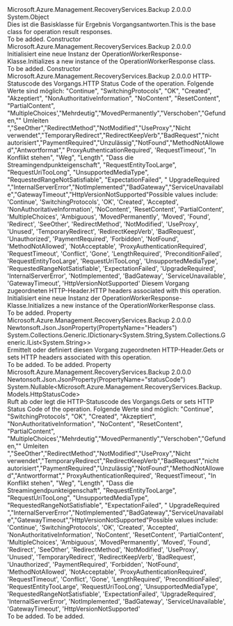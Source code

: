 <Type Name="OperationWorkerResponse" FullName="Microsoft.Azure.Management.RecoveryServices.Backup.Models.OperationWorkerResponse">
  <TypeSignature Language="C#" Value="public class OperationWorkerResponse" />
  <TypeSignature Language="ILAsm" Value=".class public auto ansi beforefieldinit OperationWorkerResponse extends System.Object" />
  <TypeSignature Language="DocId" Value="T:Microsoft.Azure.Management.RecoveryServices.Backup.Models.OperationWorkerResponse" />
  <TypeSignature Language="VB.NET" Value="Public Class OperationWorkerResponse" />
  <TypeSignature Language="F#" Value="type OperationWorkerResponse = class" />
  <AssemblyInfo>
    <AssemblyName>Microsoft.Azure.Management.RecoveryServices.Backup</AssemblyName>
    <AssemblyVersion>2.0.0.0</AssemblyVersion>
  </AssemblyInfo>
  <Base>
    <BaseTypeName>System.Object</BaseTypeName>
  </Base>
  <Interfaces />
  <Docs>
    <summary>
            <span data-ttu-id="e0de1-101">Dies ist die Basisklasse für Ergebnis Vorgangsantworten.</span><span class="sxs-lookup"><span data-stu-id="e0de1-101">This is the base class for operation result responses.</span></span>
            </summary>
    <remarks>To be added.</remarks>
  </Docs>
  <Members>
    <Member MemberName=".ctor">
      <MemberSignature Language="C#" Value="public OperationWorkerResponse ();" />
      <MemberSignature Language="ILAsm" Value=".method public hidebysig specialname rtspecialname instance void .ctor() cil managed" />
      <MemberSignature Language="DocId" Value="M:Microsoft.Azure.Management.RecoveryServices.Backup.Models.OperationWorkerResponse.#ctor" />
      <MemberSignature Language="VB.NET" Value="Public Sub New ()" />
      <MemberType>Constructor</MemberType>
      <AssemblyInfo>
        <AssemblyName>Microsoft.Azure.Management.RecoveryServices.Backup</AssemblyName>
        <AssemblyVersion>2.0.0.0</AssemblyVersion>
      </AssemblyInfo>
      <Parameters />
      <Docs>
        <summary>
            <span data-ttu-id="e0de1-102">Initialisiert eine neue Instanz der OperationWorkerResponse-Klasse.</span><span class="sxs-lookup"><span data-stu-id="e0de1-102">Initializes a new instance of the OperationWorkerResponse class.</span></span>
            </summary>
        <remarks>To be added.</remarks>
      </Docs>
    </Member>
    <Member MemberName=".ctor">
      <MemberSignature Language="C#" Value="public OperationWorkerResponse (Nullable&lt;Microsoft.Azure.Management.RecoveryServices.Backup.Models.HttpStatusCode&gt; statusCode = null, System.Collections.Generic.IDictionary&lt;string,System.Collections.Generic.IList&lt;string&gt;&gt; headers = null);" />
      <MemberSignature Language="ILAsm" Value=".method public hidebysig specialname rtspecialname instance void .ctor(valuetype System.Nullable`1&lt;valuetype Microsoft.Azure.Management.RecoveryServices.Backup.Models.HttpStatusCode&gt; statusCode, class System.Collections.Generic.IDictionary`2&lt;string, class System.Collections.Generic.IList`1&lt;string&gt;&gt; headers) cil managed" />
      <MemberSignature Language="DocId" Value="M:Microsoft.Azure.Management.RecoveryServices.Backup.Models.OperationWorkerResponse.#ctor(System.Nullable{Microsoft.Azure.Management.RecoveryServices.Backup.Models.HttpStatusCode},System.Collections.Generic.IDictionary{System.String,System.Collections.Generic.IList{System.String}})" />
      <MemberSignature Language="VB.NET" Value="Public Sub New (Optional statusCode As Nullable(Of HttpStatusCode) = null, Optional headers As IDictionary(Of String, IList(Of String)) = null)" />
      <MemberSignature Language="F#" Value="new Microsoft.Azure.Management.RecoveryServices.Backup.Models.OperationWorkerResponse : Nullable&lt;Microsoft.Azure.Management.RecoveryServices.Backup.Models.HttpStatusCode&gt; * System.Collections.Generic.IDictionary&lt;string, System.Collections.Generic.IList&lt;string&gt;&gt; -&gt; Microsoft.Azure.Management.RecoveryServices.Backup.Models.OperationWorkerResponse" Usage="new Microsoft.Azure.Management.RecoveryServices.Backup.Models.OperationWorkerResponse (statusCode, headers)" />
      <MemberType>Constructor</MemberType>
      <AssemblyInfo>
        <AssemblyName>Microsoft.Azure.Management.RecoveryServices.Backup</AssemblyName>
        <AssemblyVersion>2.0.0.0</AssemblyVersion>
      </AssemblyInfo>
      <Parameters>
        <Parameter Name="statusCode" Type="System.Nullable&lt;Microsoft.Azure.Management.RecoveryServices.Backup.Models.HttpStatusCode&gt;" />
        <Parameter Name="headers" Type="System.Collections.Generic.IDictionary&lt;System.String,System.Collections.Generic.IList&lt;System.String&gt;&gt;" />
      </Parameters>
      <Docs>
        <param name="statusCode"><span data-ttu-id="e0de1-103">HTTP-Statuscode des Vorgangs.</span><span class="sxs-lookup"><span data-stu-id="e0de1-103">HTTP Status Code of the operation.</span></span>
            <span data-ttu-id="e0de1-104">Folgende Werte sind möglich: "Continue", "SwitchingProtocols", "OK", "Created", "Akzeptiert", "NonAuthoritativeInformation", "NoContent", "ResetContent", "PartialContent", "MultipleChoices',"Mehrdeutig","MovedPermanently","Verschoben","Gefunden,"" Umleiten ","SeeOther","RedirectMethod","NotModified","UseProxy","Nicht verwendet","TemporaryRedirect","RedirectKeepVerb","BadRequest","nicht autorisiert","PaymentRequired","Unzulässig","NotFound","MethodNotAllowed","Antwortformat"," ProxyAuthenticationRequired', 'RequestTimeout', "In Konflikt stehen", "Weg", "Length", "Dass die Streamingendpunkteigenschaft", "RequestEntityTooLarge", "RequestUriTooLong", "UnsupportedMediaType", "RequestedRangeNotSatisfiable", "ExpectationFailed", " UpgradeRequired ","InternalServerError","NotImplemented","BadGateway","ServiceUnavailable","GatewayTimeout","HttpVersionNotSupported"</span><span class="sxs-lookup"><span data-stu-id="e0de1-104">Possible values include: 'Continue', 'SwitchingProtocols', 'OK', 'Created', 'Accepted', 'NonAuthoritativeInformation', 'NoContent', 'ResetContent', 'PartialContent', 'MultipleChoices', 'Ambiguous', 'MovedPermanently', 'Moved', 'Found', 'Redirect', 'SeeOther', 'RedirectMethod', 'NotModified', 'UseProxy', 'Unused', 'TemporaryRedirect', 'RedirectKeepVerb', 'BadRequest', 'Unauthorized', 'PaymentRequired', 'Forbidden', 'NotFound', 'MethodNotAllowed', 'NotAcceptable', 'ProxyAuthenticationRequired', 'RequestTimeout', 'Conflict', 'Gone', 'LengthRequired', 'PreconditionFailed', 'RequestEntityTooLarge', 'RequestUriTooLong', 'UnsupportedMediaType', 'RequestedRangeNotSatisfiable', 'ExpectationFailed', 'UpgradeRequired', 'InternalServerError', 'NotImplemented', 'BadGateway', 'ServiceUnavailable', 'GatewayTimeout', 'HttpVersionNotSupported'</span></span></param>
        <param name="headers"><span data-ttu-id="e0de1-105">Diesem Vorgang zugeordneten HTTP-Header.</span><span class="sxs-lookup"><span data-stu-id="e0de1-105">HTTP headers associated with this operation.</span></span></param>
        <summary>
            <span data-ttu-id="e0de1-106">Initialisiert eine neue Instanz der OperationWorkerResponse-Klasse.</span><span class="sxs-lookup"><span data-stu-id="e0de1-106">Initializes a new instance of the OperationWorkerResponse class.</span></span>
            </summary>
        <remarks>To be added.</remarks>
      </Docs>
    </Member>
    <Member MemberName="Headers">
      <MemberSignature Language="C#" Value="public System.Collections.Generic.IDictionary&lt;string,System.Collections.Generic.IList&lt;string&gt;&gt; Headers { get; set; }" />
      <MemberSignature Language="ILAsm" Value=".property instance class System.Collections.Generic.IDictionary`2&lt;string, class System.Collections.Generic.IList`1&lt;string&gt;&gt; Headers" />
      <MemberSignature Language="DocId" Value="P:Microsoft.Azure.Management.RecoveryServices.Backup.Models.OperationWorkerResponse.Headers" />
      <MemberSignature Language="VB.NET" Value="Public Property Headers As IDictionary(Of String, IList(Of String))" />
      <MemberSignature Language="F#" Value="member this.Headers : System.Collections.Generic.IDictionary&lt;string, System.Collections.Generic.IList&lt;string&gt;&gt; with get, set" Usage="Microsoft.Azure.Management.RecoveryServices.Backup.Models.OperationWorkerResponse.Headers" />
      <MemberType>Property</MemberType>
      <AssemblyInfo>
        <AssemblyName>Microsoft.Azure.Management.RecoveryServices.Backup</AssemblyName>
        <AssemblyVersion>2.0.0.0</AssemblyVersion>
      </AssemblyInfo>
      <Attributes>
        <Attribute>
          <AttributeName>Newtonsoft.Json.JsonProperty(PropertyName="Headers")</AttributeName>
        </Attribute>
      </Attributes>
      <ReturnValue>
        <ReturnType>System.Collections.Generic.IDictionary&lt;System.String,System.Collections.Generic.IList&lt;System.String&gt;&gt;</ReturnType>
      </ReturnValue>
      <Docs>
        <summary>
            <span data-ttu-id="e0de1-107">Ermittelt oder definiert diesen Vorgang zugeordneten HTTP-Header.</span><span class="sxs-lookup"><span data-stu-id="e0de1-107">Gets or sets HTTP headers associated with this operation.</span></span>
            </summary>
        <value>To be added.</value>
        <remarks>To be added.</remarks>
      </Docs>
    </Member>
    <Member MemberName="StatusCode">
      <MemberSignature Language="C#" Value="public Nullable&lt;Microsoft.Azure.Management.RecoveryServices.Backup.Models.HttpStatusCode&gt; StatusCode { get; set; }" />
      <MemberSignature Language="ILAsm" Value=".property instance valuetype System.Nullable`1&lt;valuetype Microsoft.Azure.Management.RecoveryServices.Backup.Models.HttpStatusCode&gt; StatusCode" />
      <MemberSignature Language="DocId" Value="P:Microsoft.Azure.Management.RecoveryServices.Backup.Models.OperationWorkerResponse.StatusCode" />
      <MemberSignature Language="VB.NET" Value="Public Property StatusCode As Nullable(Of HttpStatusCode)" />
      <MemberSignature Language="F#" Value="member this.StatusCode : Nullable&lt;Microsoft.Azure.Management.RecoveryServices.Backup.Models.HttpStatusCode&gt; with get, set" Usage="Microsoft.Azure.Management.RecoveryServices.Backup.Models.OperationWorkerResponse.StatusCode" />
      <MemberType>Property</MemberType>
      <AssemblyInfo>
        <AssemblyName>Microsoft.Azure.Management.RecoveryServices.Backup</AssemblyName>
        <AssemblyVersion>2.0.0.0</AssemblyVersion>
      </AssemblyInfo>
      <Attributes>
        <Attribute>
          <AttributeName>Newtonsoft.Json.JsonProperty(PropertyName="statusCode")</AttributeName>
        </Attribute>
      </Attributes>
      <ReturnValue>
        <ReturnType>System.Nullable&lt;Microsoft.Azure.Management.RecoveryServices.Backup.Models.HttpStatusCode&gt;</ReturnType>
      </ReturnValue>
      <Docs>
        <summary>
            <span data-ttu-id="e0de1-108">Ruft ab oder legt die HTTP-Statuscode des Vorgangs.</span><span class="sxs-lookup"><span data-stu-id="e0de1-108">Gets or sets HTTP Status Code of the operation.</span></span> <span data-ttu-id="e0de1-109">Folgende Werte sind möglich: "Continue", "SwitchingProtocols", "OK", "Created", "Akzeptiert", "NonAuthoritativeInformation", "NoContent", "ResetContent", "PartialContent", "MultipleChoices',"Mehrdeutig","MovedPermanently","Verschoben","Gefunden,"" Umleiten ","SeeOther","RedirectMethod","NotModified","UseProxy","Nicht verwendet","TemporaryRedirect","RedirectKeepVerb","BadRequest","nicht autorisiert","PaymentRequired","Unzulässig","NotFound","MethodNotAllowed","Antwortformat"," ProxyAuthenticationRequired', 'RequestTimeout', "In Konflikt stehen", "Weg", "Length", "Dass die Streamingendpunkteigenschaft", "RequestEntityTooLarge", "RequestUriTooLong", "UnsupportedMediaType", "RequestedRangeNotSatisfiable", "ExpectationFailed", " UpgradeRequired ","InternalServerError","NotImplemented","BadGateway","ServiceUnavailable","GatewayTimeout","HttpVersionNotSupported"</span><span class="sxs-lookup"><span data-stu-id="e0de1-109">Possible values include: 'Continue', 'SwitchingProtocols', 'OK', 'Created', 'Accepted', 'NonAuthoritativeInformation', 'NoContent', 'ResetContent', 'PartialContent', 'MultipleChoices', 'Ambiguous', 'MovedPermanently', 'Moved', 'Found', 'Redirect', 'SeeOther', 'RedirectMethod', 'NotModified', 'UseProxy', 'Unused', 'TemporaryRedirect', 'RedirectKeepVerb', 'BadRequest', 'Unauthorized', 'PaymentRequired', 'Forbidden', 'NotFound', 'MethodNotAllowed', 'NotAcceptable', 'ProxyAuthenticationRequired', 'RequestTimeout', 'Conflict', 'Gone', 'LengthRequired', 'PreconditionFailed', 'RequestEntityTooLarge', 'RequestUriTooLong', 'UnsupportedMediaType', 'RequestedRangeNotSatisfiable', 'ExpectationFailed', 'UpgradeRequired', 'InternalServerError', 'NotImplemented', 'BadGateway', 'ServiceUnavailable', 'GatewayTimeout', 'HttpVersionNotSupported'</span></span>
            </summary>
        <value>To be added.</value>
        <remarks>To be added.</remarks>
      </Docs>
    </Member>
  </Members>
</Type>